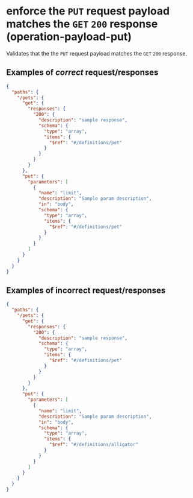 # enforce the `PUT` request payload matches the `GET` `200` response (operation-payload-put)

Validates that the the `PUT` request payload matches the `GET` `200` response.

## Examples of *correct* request/responses

```json
{
  "paths": {
    "/pets": {
      "get": {
        "responses": {
          "200": {
            "description": "sample response",
            "schema": {
              "type": "array",
              "items": {
                "$ref": "#/definitions/pet"
              }
            }
          }
        }
      },
      "put": {
        "parameters": [
          {
            "name": "limit",
            "description": "Sample param description",
            "in": "body",
            "schema": {
              "type": "array",
              "items": {
                "$ref": "#/definitions/pet"
              }
            }
          }
        ]
      }
    }
  }
}
```

## Examples of **incorrect** request/responses


```json
{
  "paths": {
    "/pets": {
      "get": {
        "responses": {
          "200": {
            "description": "sample response",
            "schema": {
              "type": "array",
              "items": {
                "$ref": "#/definitions/pet"
              }
            }
          }
        }
      },
      "put": {
        "parameters": [
          {
            "name": "limit",
            "description": "Sample param description",
            "in": "body",
            "schema": {
              "type": "array",
              "items": {
                "$ref": "#/definitions/alligator"
              }
            }
          }
        ]
      }
    }
  }
}
```
